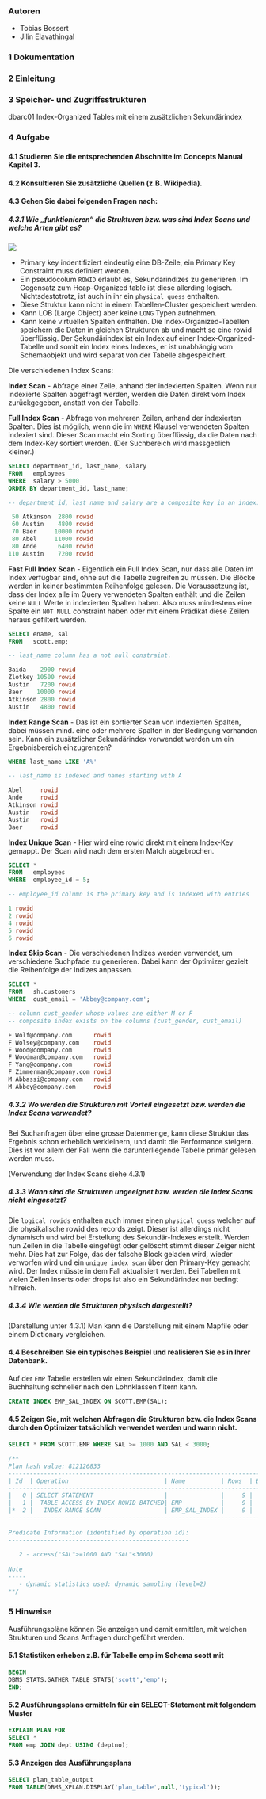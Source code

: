 ### Autoren
- Tobias Bossert
- Jilin Elavathingal

### 1 Dokumentation

### 2 Einleitung

### 3 Speicher- und Zugriffsstrukturen
dbarc01 Index-Organized Tables mit einem zusätzlichen Sekundärindex

### 4 Aufgabe
#### 4.1 Studieren Sie die entsprechenden Abschnitte im Concepts Manual Kapitel 3.
#### 4.2 Konsultieren Sie zusätzliche Quellen (z.B. Wikipedia).
#### 4.3 Gehen Sie dabei folgenden Fragen nach:
##### 4.3.1 Wie „funktionieren“ die Strukturen bzw. was sind Index Scans und welche Arten gibt es?
![](img_lab7/schema-index-organized-tables.gif)
- Primary key indentifiziert eindeutig eine DB-Zeile, ein Primary Key Constraint muss definiert werden.
- Ein pseudocolum `ROWID` erlaubt es, Sekundärindizes zu generieren. Im Gegensatz zum Heap-Organized table ist diese allerding logisch. Nichtsdestotrotz, ist auch in ihr ein `physical guess` enthalten.
- Diese Struktur kann nicht in einem Tabellen-Cluster gespeichert werden.
- Kann LOB (Large Object) aber keine `LONG` Typen aufnehmen.
- Kann keine virtuellen Spalten enthalten.
Die Index-Organized-Tabellen speichern die Daten in gleichen Strukturen ab und macht so eine rowid überflüssig.
Der Sekundärindex ist ein Index auf einer Index-Organized-Tabelle und somit ein Index eines Indexes,
er ist unabhängig vom Schemaobjekt und wird separat von der Tabelle abgespeichert.

Die verschiedenen Index Scans:

**Index Scan** - Abfrage einer Zeile, anhand der indexierten Spalten. Wenn nur indexierte Spalten abgefragt werden,
werden die Daten direkt vom Index zurückgegeben, anstatt von der Tabelle.

**Full Index Scan** - Abfrage von mehreren Zeilen, anhand der indexierten Spalten. Dies ist möglich, wenn die im
`WHERE` Klausel verwendeten Spalten indexiert sind. Dieser Scan macht ein Sorting überflüssig, da die Daten
nach dem Index-Key sortiert werden. (Der Suchbereich wird massgeblich kleiner.)
```sql
SELECT department_id, last_name, salary 
FROM   employees
WHERE  salary > 5000 
ORDER BY department_id, last_name;

-- department_id, last_name and salary are a composite key in an index.

 50 Atkinson  2800 rowid
 60 Austin    4800 rowid
 70 Baer     10000 rowid
 80 Abel     11000 rowid
 80 Ande      6400 rowid
110 Austin    7200 rowid
```

**Fast Full Index Scan** - Eigentlich ein Full Index Scan, nur dass alle Daten im Index verfügbar sind, ohne auf die
Tabelle zugreifen zu müssen. Die Blöcke werden in keiner bestimmten Reihenfolge gelesen. Die Voraussetzung ist,
dass der Index alle im Query verwendeten Spalten enthält und die Zeilen keine `NULL` Werte in indexierten Spalten
haben. Also muss mindestens eine Spalte ein `NOT NULL` constraint haben oder mit einem Prädikat diese Zeilen
heraus gefiltert werden.
```sql
SELECT ename, sal 
FROM   scott.emp;

-- last_name column has a not null constraint.

Baida    2900 rowid
Zlotkey 10500 rowid
Austin   7200 rowid
Baer    10000 rowid
Atkinson 2800 rowid
Austin   4800 rowid
```

**Index Range Scan** - Das ist ein sortierter Scan von indexierten Spalten, dabei müssen mind. eine oder mehrere
Spalten in der Bedingung vorhanden sein.
Kann ein zusätzlicher Sekundärindex verwendet werden um ein Ergebnisbereich einzugrenzen?
```sql
WHERE last_name LIKE 'A%'

-- last_name is indexed and names starting with A

Abel     rowid
Ande     rowid
Atkinson rowid
Austin   rowid
Austin   rowid
Baer     rowid
```

**Index Unique Scan** - Hier wird eine rowid direkt mit einem Index-Key gemappt. Der Scan wird nach dem ersten Match
abgebrochen.
```sql
SELECT *
FROM   employees
WHERE  employee_id = 5;

-- employee_id column is the primary key and is indexed with entries

1 rowid
2 rowid
4 rowid
5 rowid
6 rowid
```

**Index Skip Scan** - Die verschiedenen Indizes werden verwendet, um verschiedene Suchpfade zu generieren. Dabei kann der Optimizer
gezielt die Reihenfolge der Indizes anpassen.
```sql
SELECT * 
FROM   sh.customers 
WHERE  cust_email = 'Abbey@company.com';

-- column cust_gender whose values are either M or F
-- composite index exists on the columns (cust_gender, cust_email)

F Wolf@company.com      rowid
F Wolsey@company.com    rowid
F Wood@company.com      rowid
F Woodman@company.com   rowid
F Yang@company.com      rowid
F Zimmerman@company.com rowid
M Abbassi@company.com   rowid
M Abbey@company.com     rowid
```
##### 4.3.2 Wo werden die Strukturen mit Vorteil eingesetzt bzw. werden die Index Scans verwendet?
Bei Suchanfragen über eine grosse Datenmenge, kann diese Struktur das Ergebnis schon erheblich verkleinern,
und damit die Performance steigern. Dies ist vor allem der Fall wenn die darunterliegende Tabelle primär gelesen werden muss.

(Verwendung der Index Scans siehe 4.3.1)
##### 4.3.3 Wann sind die Strukturen ungeeignet bzw. werden die Index Scans nicht eingesetzt?
Die `logical rowids` enthalten auch immer einen `physical guess` welcher auf die physikalische rowid des records zeigt. 
Dieser ist allerdings nicht dynamisch und wird bei Erstellung des Sekundär-Indexes erstellt. Werden nun Zeilen in die Tabelle eingefügt oder
gelöscht stimmt dieser Zeiger nicht mehr. Dies hat zur Folge, das der falsche Block geladen wird, wieder verworfen wird und ein
`unique index scan` über den Primary-Key gemacht wird. Der Index müsste in dem Fall aktualisiert werden.
Bei Tabellen mit vielen Zeilen inserts oder drops ist also ein Sekundärindex nur bedingt hilfreich.


##### 4.3.4 Wie werden die Strukturen physisch dargestellt?
(Darstellung unter 4.3.1)
Man kann die Darstellung mit einem Mapfile oder einem Dictionary vergleichen.

#### 4.4 Beschreiben Sie ein typisches Beispiel und realisieren Sie es in Ihrer Datenbank.
Auf der `EMP` Tabelle erstellen wir einen Sekundärindex, damit die Buchhaltung schneller nach den Lohnklassen filtern kann.
```sql
CREATE INDEX EMP_SAL_INDEX ON SCOTT.EMP(SAL);
```

#### 4.5 Zeigen Sie, mit welchen Abfragen die Strukturen bzw. die Index Scans durch den Optimizer tatsächlich verwendet werden und wann nicht.
```sql
SELECT * FROM SCOTT.EMP WHERE SAL >= 1000 AND SAL < 3000;

/**
Plan hash value: 812126833 
-----------------------------------------------------------------------------------------------------
| Id  | Operation                           | Name          | Rows  | Bytes | Cost (%CPU)| Time     |
-----------------------------------------------------------------------------------------------------
|   0 | SELECT STATEMENT                    |               |     9 |   864 |     2   (0)| 00:00:01 |
|   1 |  TABLE ACCESS BY INDEX ROWID BATCHED| EMP           |     9 |   864 |     2   (0)| 00:00:01 |
|*  2 |   INDEX RANGE SCAN                  | EMP_SAL_INDEX |     9 |       |     1   (0)| 00:00:01 |
-----------------------------------------------------------------------------------------------------
 
Predicate Information (identified by operation id):
---------------------------------------------------
 
   2 - access("SAL">=1000 AND "SAL"<3000)
 
Note
-----
   - dynamic statistics used: dynamic sampling (level=2)
**/
```
### 5 Hinweise
Ausführungspläne können Sie anzeigen und damit ermittlen, mit welchen Strukturen und
Scans Anfragen durchgeführt werden.
#### 5.1 Statistiken erheben z.B. für Tabelle emp im Schema scott mit
```sql
BEGIN
DBMS_STATS.GATHER_TABLE_STATS('scott','emp');
END;
```
#### 5.2 Ausführungsplans ermitteln für ein SELECT-Statement mit folgendem Muster
```sql
EXPLAIN PLAN FOR
SELECT *
FROM emp JOIN dept USING (deptno);
```
#### 5.3 Anzeigen des Ausführungsplans
```sql
SELECT plan_table_output
FROM TABLE(DBMS_XPLAN.DISPLAY('plan_table',null,'typical'));
```

